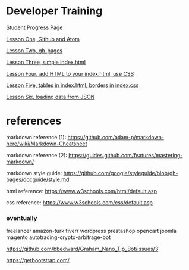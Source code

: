 # Developer Training

[Student Progress Page](students.md)

[Lesson One, Github and Atom](01-lesson.md)

[Lesson Two, gh-pages](02-lesson.md)

[Lesson Three, simple index.html](03-lesson.md)

[Lesson Four, add HTML to your index.html, use CSS](04-lesson.md)

[Lesson Five, tables in index.html, borders in index.css](05-lesson.md)

[Lesson Six, loading data from JSON](06-lesson.md)

# references

markdown reference (1): https://github.com/adam-p/markdown-here/wiki/Markdown-Cheatsheet

markdown reference (2): https://guides.github.com/features/mastering-markdown/

markdown style guide: https://github.com/google/styleguide/blob/gh-pages/docguide/style.md

html reference: https://www.w3schools.com/html/default.asp

css reference: https://www.w3schools.com/css/default.asp


### eventually
freelancer amazon-turk fiverr wordpress prestashop opencart joomla magento autotrading-crypto-arbitrage-bot

https://github.com/bbedward/Graham_Nano_Tip_Bot/issues/3

https://getbootstrap.com/
